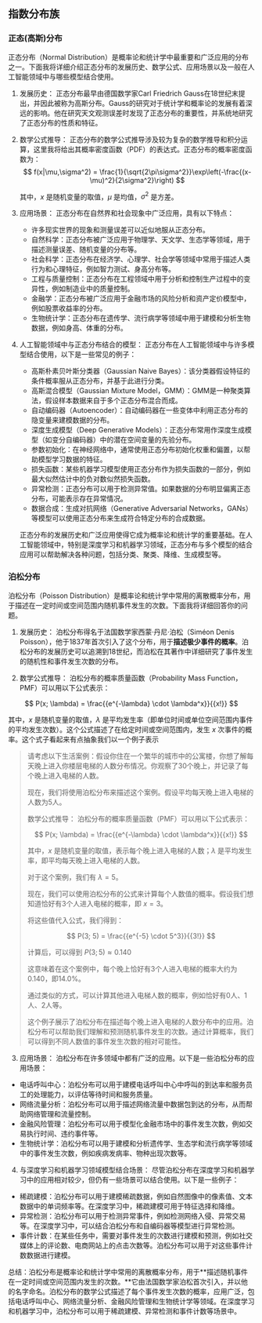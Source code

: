 ## 指数分布族

### 正态(高斯)分布

正态分布（Normal Distribution）是概率论和统计学中最重要和广泛应用的分布之一。下面我将详细介绍正态分布的发展历史、数学公式、应用场景以及一般在人工智能领域中与哪些模型结合使用。

1. 发展历史：
   正态分布最早由德国数学家Carl Friedrich Gauss在18世纪末提出，并因此被称为高斯分布。Gauss的研究对于统计学和概率论的发展有着深远的影响。他在研究天文观测误差时发现了正态分布的重要性，并系统地研究了正态分布的性质和特征。

2. 数学公式推导：
   正态分布的数学公式推导涉及较为复杂的数学推导和积分运算，这里我将给出其概率密度函数（PDF）的表达式。正态分布的概率密度函数为：
   $$
   f(x|\mu,\sigma^2) = \frac{1}{\sqrt{2\pi\sigma^2}}\exp\left(-\frac{(x-\mu)^2}{2\sigma^2}\right)
   $$
   
   其中，$x$ 是随机变量的取值，$\mu$ 是均值，$\sigma^2$ 是方差。
   
3. 应用场景：
   正态分布在自然界和社会现象中广泛应用，具有以下特点：
   - 许多现实世界的现象和测量误差可以近似地服从正态分布。
   - 自然科学：正态分布被广泛应用于物理学、天文学、生态学等领域，用于描述测量误差、随机变量的分布等。
   - 社会科学：正态分布在经济学、心理学、社会学等领域中常用于描述人类行为和心理特征，例如智力测试、身高分布等。
   - 工程与质量控制：正态分布在工程领域中用于分析和控制生产过程中的变异性，例如制造业中的质量控制。
   - 金融学：正态分布被广泛应用于金融市场的风险分析和资产定价模型中，例如股票收益率的分布。
   - 生物统计学：正态分布在遗传学、流行病学等领域中用于建模和分析生物数据，例如身高、体重的分布。
   
4. 人工智能领域中与正态分布结合的模型：
   正态分布在人工智能领域中与许多模型结合使用，以下是一些常见的例子：
   - 高斯朴素贝叶斯分类器（Gaussian Naive Bayes）：该分类器假设特征的条件概率服从正态分布，并基于此进行分类。
   - 高斯混合模型（Gaussian Mixture Model，GMM）：GMM是一种聚类算法，假设样本数据来自于多个正态分布混合而成。
   - 自动编码器（Autoencoder）：自动编码器在一些变体中利用正态分布的隐变量来建模数据的分布。
   - 深度生成模型（Deep Generative Models）：正态分布常用作深度生成模型（如变分自编码器）中的潜在空间变量的先验分布。
   - 参数初始化：在神经网络中，通常使用正态分布初始化权重和偏置，以帮助模型学习数据的特征。
   - 损失函数：某些机器学习模型使用正态分布作为损失函数的一部分，例如最大似然估计中的负对数似然损失函数。
   - 异常检测：正态分布可以用于检测异常值。如果数据的分布明显偏离正态分布，可能表示存在异常情况。
   - 数据合成：生成对抗网络（Generative Adversarial Networks，GANs）等模型可以使用正态分布来生成符合特定分布的合成数据。
   
   正态分布的发展历史和广泛应用使得它成为概率论和统计学的重要基础。在人工智能领域中，特别是深度学习和机器学习领域，正态分布与多个模型的结合应用可以帮助解决各种问题，包括分类、聚类、降维、生成模型等。

### 泊松分布

泊松分布（Poisson Distribution）是概率论和统计学中常用的离散概率分布，用于描述在一定时间或空间范围内随机事件发生的次数。下面我将详细回答你的问题。

1. 发展历史：
泊松分布得名于法国数学家西蒙·丹尼·泊松（Siméon Denis Poisson），他于1837年首次引入了这个分布，用于**描述极少事件的概率**。泊松分布的发展历史可以追溯到18世纪，而泊松在其著作中详细研究了事件发生的随机性和事件发生次数的分布。

2. 数学公式推导：
泊松分布的概率质量函数（Probability Mass Function，PMF）可以用以下公式表示：

$$
P(x; \lambda) = \frac{{e^{-\lambda} \cdot \lambda^x}}{{x!}}
$$

其中，$x$ 是随机变量的取值，$\lambda$ 是平均发生率（即单位时间或单位空间范围内事件的平均发生次数）。这个公式描述了在给定时间或空间范围内，发生 $x$ 次事件的概率。这个式子看起来有点抽象我们以一个例子表示

>  请考虑以下生活案例：假设你住在一个繁华的城市中的公寓楼，你想了解每天晚上进入你楼层电梯的人数分布情况。你观察了30个晚上，并记录了每个晚上进入电梯的人数。
>
>  现在，我们将使用泊松分布来描述这个案例。假设平均每天晚上进入电梯的人数为5人。
>
>  数学公式推导：
>  泊松分布的概率质量函数（PMF）可以用以下公式表示：
>
>  $$
>  P(x; \lambda) = \frac{{e^{-\lambda} \cdot \lambda^x}}{{x!}}
>  $$
>
>  其中，$x$ 是随机变量的取值，表示每个晚上进入电梯的人数；$\lambda$ 是平均发生率，即平均每天晚上进入电梯的人数。
>
>  对于这个案例，我们有 $\lambda = 5$。
>
>  现在，我们可以使用泊松分布的公式来计算每个人数值的概率。假设我们想知道恰好有3个人进入电梯的概率，即 $x = 3$。
>
>  将这些值代入公式，我们得到：
>
>  $$
>  P(3; 5) = \frac{{e^{-5} \cdot 5^3}}{{3!}}
>  $$
>
>  计算后，可以得到 $P(3; 5) \approx 0.140$
>
>  这意味着在这个案例中，每个晚上恰好有3个人进入电梯的概率大约为0.140，即14.0%。
>
>  通过类似的方式，可以计算其他进入电梯人数的概率，例如恰好有0人、1人、2人等。
>
>  这个例子展示了泊松分布在描述每个晚上进入电梯的人数分布中的应用。泊松分布可以帮助我们理解和预测随机事件发生的次数。通过计算概率，我们可以得到不同人数值的事件发生次数的相对可能性。

3. 应用场景：
泊松分布在许多领域中都有广泛的应用。以下是一些泊松分布的应用场景：

- 电话呼叫中心：泊松分布可以用于建模电话呼叫中心中呼叫的到达率和服务员工的处理能力，以评估等待时间和服务质量。
- 网络流量分析：泊松分布可以用于描述网络流量中数据包到达的分布，从而帮助网络管理和流量控制。
- 金融风险管理：泊松分布可以用于模型化金融市场中的事件发生次数，例如交易执行时间、违约事件等。
- 生物统计学：泊松分布可以用于建模和分析遗传学、生态学和流行病学等领域中的事件发生次数，例如疾病发病率、物种出现次数等。

4. 与深度学习和机器学习领域模型结合场景：
尽管泊松分布在深度学习和机器学习中的应用相对较少，但仍有一些场景可以结合使用。以下是一些例子：

- 稀疏建模：泊松分布可以用于建模稀疏数据，例如自然图像中的像素值、文本数据中的单词频率等。在深度学习中，稀疏建模可用于特征选择和降维。
- 异常检测：泊松分布可以用于检测异常事件，例如检测网络入侵、异常交易等。在深度学习中，可以结合泊松分布和自编码器等模型进行异常检测。
- 事件计数：在某些任务中，需要对事件发生的次数进行建模和预测，例如社交媒体上的评论数、电商网站上的点击次数等。泊松分布可以用于对这些事件计数数据进行建模。

总结：泊松分布是概率论和统计学中常用的离散概率分布，用于**描述随机事件在一定时间或空间范围内发生的次数。**它由法国数学家泊松首次引入，并以他的名字命名。泊松分布的数学公式描述了每个事件发生次数的概率，应用广泛，包括电话呼叫中心、网络流量分析、金融风险管理和生物统计学等领域。在深度学习和机器学习中，泊松分布可以用于稀疏建模、异常检测和事件计数等场景中。
